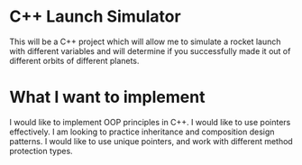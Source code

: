 # C++ Launch Simulator

This will be a C++ project which will allow me to simulate a rocket launch with different variables and will 
determine if you successfully made it out of different orbits of different planets.

# What I want to implement
I would like to implement OOP principles in C++.
I would like to use pointers effectively.
I am looking to practice inheritance and composition design patterns.
I would like to use unique pointers, and work with different method protection types.
